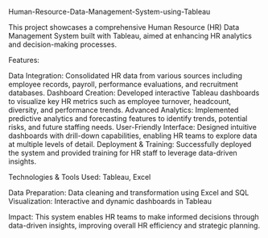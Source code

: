 Human-Resource-Data-Management-System-using-Tableau

This project showcases a comprehensive Human Resource (HR) Data Management System built with Tableau, aimed at enhancing HR analytics and decision-making processes.

Features:

Data Integration: Consolidated HR data from various sources including employee records, payroll, performance evaluations, and recruitment databases.
Dashboard Creation: Developed interactive Tableau dashboards to visualize key HR metrics such as employee turnover, headcount, diversity, and performance trends.
Advanced Analytics: Implemented predictive analytics and forecasting features to identify trends, potential risks, and future staffing needs.
User-Friendly Interface: Designed intuitive dashboards with drill-down capabilities, enabling HR teams to explore data at multiple levels of detail.
Deployment & Training: Successfully deployed the system and provided training for HR staff to leverage data-driven insights.

Technologies & Tools Used: Tableau, Excel

Data Preparation: Data cleaning and transformation using Excel and SQL
Visualization: Interactive and dynamic dashboards in Tableau

Impact:
This system enables HR teams to make informed decisions through data-driven insights, improving overall HR efficiency and strategic planning.
